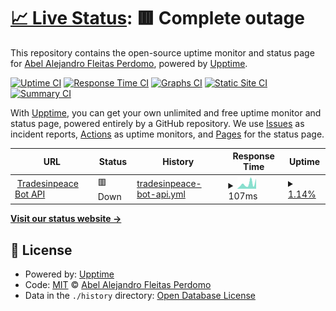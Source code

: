 # [📈 Live Status](https://abelfleitas.github.io/status): <!--live status--> **🟥 Complete outage**

This repository contains the open-source uptime monitor and status page for [Abel Alejandro Fleitas Perdomo](https://abelfleitas.github.io/status), powered by [Upptime](https://github.com/upptime/upptime).

[![Uptime CI](https://github.com/abelfleitas/status/workflows/Uptime%20CI/badge.svg)](https://github.com/abelfleitas/status/actions?query=workflow%3A%22Uptime+CI%22)
[![Response Time CI](https://github.com/abelfleitas/status/workflows/Response%20Time%20CI/badge.svg)](https://github.com/abelfleitas/status/actions?query=workflow%3A%22Response+Time+CI%22)
[![Graphs CI](https://github.com/abelfleitas/status/workflows/Graphs%20CI/badge.svg)](https://github.com/abelfleitas/status/actions?query=workflow%3A%22Graphs+CI%22)
[![Static Site CI](https://github.com/abelfleitas/status/workflows/Static%20Site%20CI/badge.svg)](https://github.com/abelfleitas/status/actions?query=workflow%3A%22Static+Site+CI%22)
[![Summary CI](https://github.com/abelfleitas/status/workflows/Summary%20CI/badge.svg)](https://github.com/abelfleitas/status/actions?query=workflow%3A%22Summary+CI%22)

With [Upptime](https://upptime.js.org), you can get your own unlimited and free uptime monitor and status page, powered entirely by a GitHub repository. We use [Issues](https://github.com/abelfleitas/status/issues) as incident reports, [Actions](https://github.com/abelfleitas/status/actions) as uptime monitors, and [Pages](https://abelfleitas.github.io/status) for the status page.

<!--start: status pages-->
<!-- This summary is generated by Upptime (https://github.com/upptime/upptime) -->
<!-- Do not edit this manually, your changes will be overwritten -->
<!-- prettier-ignore -->
| URL | Status | History | Response Time | Uptime |
| --- | ------ | ------- | ------------- | ------ |
| <img alt="" src="https://icons.duckduckgo.com/ip3/tradesinpeacebot.herokuapp.com.ico" height="13"> [Tradesinpeace Bot API](https://tradesinpeacebot.herokuapp.com/) | 🟥 Down | [tradesinpeace-bot-api.yml](https://github.com/abelfleitas/status/commits/HEAD/history/tradesinpeace-bot-api.yml) | <details><summary><img alt="Response time graph" src="./graphs/tradesinpeace-bot-api/response-time-week.png" height="20"> 107ms</summary><br><a href="https://abelfleitas.github.io/status/history/tradesinpeace-bot-api"><img alt="Response time 107" src="https://img.shields.io/endpoint?url=https%3A%2F%2Fraw.githubusercontent.com%2Fabelfleitas%2Fstatus%2FHEAD%2Fapi%2Ftradesinpeace-bot-api%2Fresponse-time.json"></a><br><a href="https://abelfleitas.github.io/status/history/tradesinpeace-bot-api"><img alt="24-hour response time 107" src="https://img.shields.io/endpoint?url=https%3A%2F%2Fraw.githubusercontent.com%2Fabelfleitas%2Fstatus%2FHEAD%2Fapi%2Ftradesinpeace-bot-api%2Fresponse-time-day.json"></a><br><a href="https://abelfleitas.github.io/status/history/tradesinpeace-bot-api"><img alt="7-day response time 107" src="https://img.shields.io/endpoint?url=https%3A%2F%2Fraw.githubusercontent.com%2Fabelfleitas%2Fstatus%2FHEAD%2Fapi%2Ftradesinpeace-bot-api%2Fresponse-time-week.json"></a><br><a href="https://abelfleitas.github.io/status/history/tradesinpeace-bot-api"><img alt="30-day response time 107" src="https://img.shields.io/endpoint?url=https%3A%2F%2Fraw.githubusercontent.com%2Fabelfleitas%2Fstatus%2FHEAD%2Fapi%2Ftradesinpeace-bot-api%2Fresponse-time-month.json"></a><br><a href="https://abelfleitas.github.io/status/history/tradesinpeace-bot-api"><img alt="1-year response time 107" src="https://img.shields.io/endpoint?url=https%3A%2F%2Fraw.githubusercontent.com%2Fabelfleitas%2Fstatus%2FHEAD%2Fapi%2Ftradesinpeace-bot-api%2Fresponse-time-year.json"></a></details> | <details><summary><a href="https://abelfleitas.github.io/status/history/tradesinpeace-bot-api">1.14%</a></summary><a href="https://abelfleitas.github.io/status/history/tradesinpeace-bot-api"><img alt="All-time uptime 1.14%" src="https://img.shields.io/endpoint?url=https%3A%2F%2Fraw.githubusercontent.com%2Fabelfleitas%2Fstatus%2FHEAD%2Fapi%2Ftradesinpeace-bot-api%2Fuptime.json"></a><br><a href="https://abelfleitas.github.io/status/history/tradesinpeace-bot-api"><img alt="24-hour uptime 1.14%" src="https://img.shields.io/endpoint?url=https%3A%2F%2Fraw.githubusercontent.com%2Fabelfleitas%2Fstatus%2FHEAD%2Fapi%2Ftradesinpeace-bot-api%2Fuptime-day.json"></a><br><a href="https://abelfleitas.github.io/status/history/tradesinpeace-bot-api"><img alt="7-day uptime 1.14%" src="https://img.shields.io/endpoint?url=https%3A%2F%2Fraw.githubusercontent.com%2Fabelfleitas%2Fstatus%2FHEAD%2Fapi%2Ftradesinpeace-bot-api%2Fuptime-week.json"></a><br><a href="https://abelfleitas.github.io/status/history/tradesinpeace-bot-api"><img alt="30-day uptime 1.14%" src="https://img.shields.io/endpoint?url=https%3A%2F%2Fraw.githubusercontent.com%2Fabelfleitas%2Fstatus%2FHEAD%2Fapi%2Ftradesinpeace-bot-api%2Fuptime-month.json"></a><br><a href="https://abelfleitas.github.io/status/history/tradesinpeace-bot-api"><img alt="1-year uptime 1.14%" src="https://img.shields.io/endpoint?url=https%3A%2F%2Fraw.githubusercontent.com%2Fabelfleitas%2Fstatus%2FHEAD%2Fapi%2Ftradesinpeace-bot-api%2Fuptime-year.json"></a></details>

<!--end: status pages-->

[**Visit our status website →**](https://abelfleitas.github.io/status)

## 📄 License

- Powered by: [Upptime](https://github.com/upptime/upptime)
- Code: [MIT](./LICENSE) © [Abel Alejandro Fleitas Perdomo](https://abelfleitas.github.io/status)
- Data in the `./history` directory: [Open Database License](https://opendatacommons.org/licenses/odbl/1-0/)
